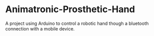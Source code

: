 Animatronic-Prosthetic-Hand
===========================

A project using Arduino to control a robotic hand though a bluetooth connection with a mobile device.